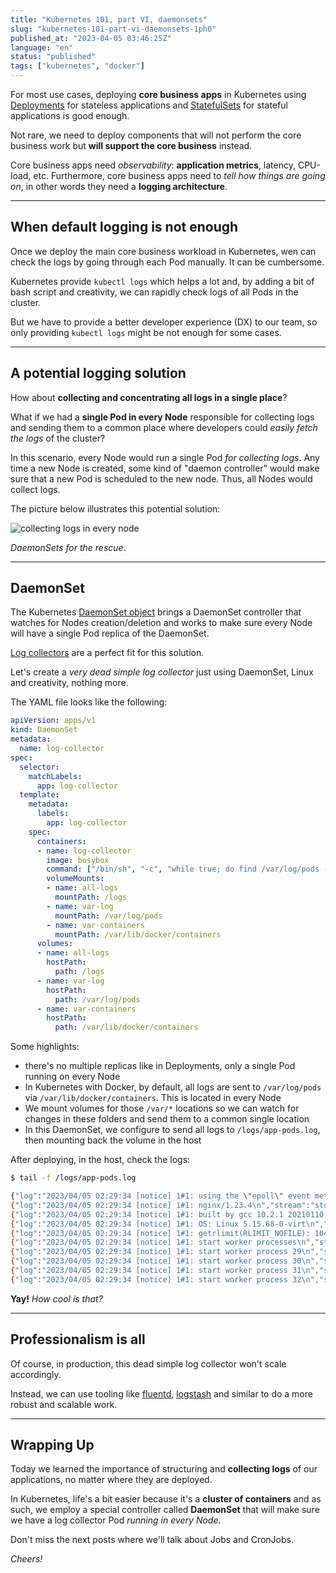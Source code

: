 ```yaml
---
title: "Kubernetes 101, part VI, daemonsets"
slug: "kubernetes-101-part-vi-daemonsets-1ph0"
published_at: "2023-04-05 03:46:25Z"
language: "en"
status: "published"
tags: ["kubernetes", "docker"]
---
```


For most use cases, deploying **core business apps** in Kubernetes using [Deployments](https://leandronsp.com/articles/kubernetes-101-part-iv-deployments-20m3) for stateless applications and [StatefulSets](https://leandronsp.com/articles/kubernetes-101-part-v-statefulsets-5dob) for stateful applications is good enough. 

Not rare, we need to deploy components that will not perform the core business work but **will support the core business** instead. 

Core business apps need _observability_: **application metrics**, latency, CPU-load, etc. Furthermore, core business apps need to _tell how things are going on_, in other words they need a **logging architecture**.

---

## When default logging is not enough
Once we deploy the main core business workload in Kubernetes, wen can check the logs by going through each Pod manually. It can be cumbersome.

Kubernetes provide `kubectl logs` which helps a lot and, by adding a bit of bash script and creativity, we can rapidly check logs of all Pods in the cluster.

But we have to provide a better developer experience (DX) to our team, so only providing `kubectl logs` might be not enough for some cases.

---
## A potential logging solution
How about **collecting and concentrating all logs in a single place**?

What if we had a **single Pod in every Node** responsible for collecting logs and sending them to a common place where developers could _easily fetch the logs_ of the cluster?

In this scenario, every Node would run a single Pod _for collecting logs_. Any time a new Node is created, some kind of "daemon controller" would make sure that a new Pod is scheduled to the new node. Thus, all Nodes would collect logs.

The picture below illustrates this potential solution:

![collecting logs in every node](https://dev-to-uploads.s3.amazonaws.com/uploads/articles/qyyrib8u22mwztlt1pcf.png)

_DaemonSets for the rescue_.

---
## DaemonSet
The Kubernetes [DaemonSet object](https://kubernetes.io/docs/concepts/workloads/controllers/daemonset/) brings a DaemonSet controller that watches for Nodes creation/deletion and works to make sure every Node will have a single Pod replica of the DaemonSet.

[Log collectors](https://en.wikipedia.org/wiki/Log_management) are a perfect fit for this solution.

Let's create a _very dead simple log collector_ just using DaemonSet, Linux and creativity, nothing more.

The YAML file looks like the following:
```yaml
apiVersion: apps/v1
kind: DaemonSet
metadata:
  name: log-collector
spec:
  selector:
    matchLabels:
      app: log-collector
  template:
    metadata:
      labels:
        app: log-collector
    spec:
      containers:
      - name: log-collector
        image: busybox
        command: ["/bin/sh", "-c", "while true; do find /var/log/pods -name '*.log' -print0 | xargs -0 cat >> /logs/all-pods.log; sleep 5; done"]
        volumeMounts:
        - name: all-logs
          mountPath: /logs
        - name: var-log
          mountPath: /var/log/pods
        - name: var-containers
          mountPath: /var/lib/docker/containers
      volumes:
      - name: all-logs
        hostPath:
          path: /logs
      - name: var-log
        hostPath:
          path: /var/log/pods
      - name: var-containers
        hostPath:
          path: /var/lib/docker/containers
```
Some highlights:

* there's no multiple replicas like in Deployments, only a single Pod running on every Node
* In Kubernetes with Docker, by default, all logs are sent to `/var/log/pods` via `/var/lib/docker/containers`. This is located in every Node
* We mount volumes for those `/var/*` locations so we can watch for changes in these folders and send them to a common single location
* In this DaemonSet, we configure to send all logs to `/logs/app-pods.log`, then mounting back the volume in the host

After deploying, in the host, check the logs:
```bash
$ tail -f /logs/app-pods.log

{"log":"2023/04/05 02:29:34 [notice] 1#1: using the \"epoll\" event method\n","stream":"stderr","time":"2023-04-05T02:29:34.687797577Z"}
{"log":"2023/04/05 02:29:34 [notice] 1#1: nginx/1.23.4\n","stream":"stderr","time":"2023-04-05T02:29:34.687806202Z"}
{"log":"2023/04/05 02:29:34 [notice] 1#1: built by gcc 10.2.1 20210110 (Debian 10.2.1-6) \n","stream":"stderr","time":"2023-04-05T02:29:34.687807994Z"}
{"log":"2023/04/05 02:29:34 [notice] 1#1: OS: Linux 5.15.68-0-virt\n","stream":"stderr","time":"2023-04-05T02:29:34.687809452Z"}
{"log":"2023/04/05 02:29:34 [notice] 1#1: getrlimit(RLIMIT_NOFILE): 1048576:1048576\n","stream":"stderr","time":"2023-04-05T02:29:34.687810744Z"}
{"log":"2023/04/05 02:29:34 [notice] 1#1: start worker processes\n","stream":"stderr","time":"2023-04-05T02:29:34.687811994Z"}
{"log":"2023/04/05 02:29:34 [notice] 1#1: start worker process 29\n","stream":"stderr","time":"2023-04-05T02:29:34.687842494Z"}
{"log":"2023/04/05 02:29:34 [notice] 1#1: start worker process 30\n","stream":"stderr","time":"2023-04-05T02:29:34.68784791Z"}
{"log":"2023/04/05 02:29:34 [notice] 1#1: start worker process 31\n","stream":"stderr","time":"2023-04-05T02:29:34.687900494Z"}
{"log":"2023/04/05 02:29:34 [notice] 1#1: start worker process 32\n","stream":"stderr","time":"2023-04-05T02:29:34.687971452Z"}
```
**Yay!** _How cool is that?_

---
## Professionalism is all
Of course, in production, this dead simple log collector won't scale accordingly.

Instead, we can use tooling like [fluentd](https://www.fluentd.org/), [logstash](https://www.elastic.co/logstash/) and similar to do a more robust and scalable work.

---
## Wrapping Up
Today we learned the importance of structuring and **collecting logs** of our applications, no matter where they are deployed.

In Kubernetes, life's a bit easier because it's a **cluster of containers** and as such, we employ a special controller called **DaemonSet** that will make sure we have a log collector Pod _running in every Node_.

Don't miss the next posts where we'll talk about Jobs and CronJobs. 

_Cheers!_


